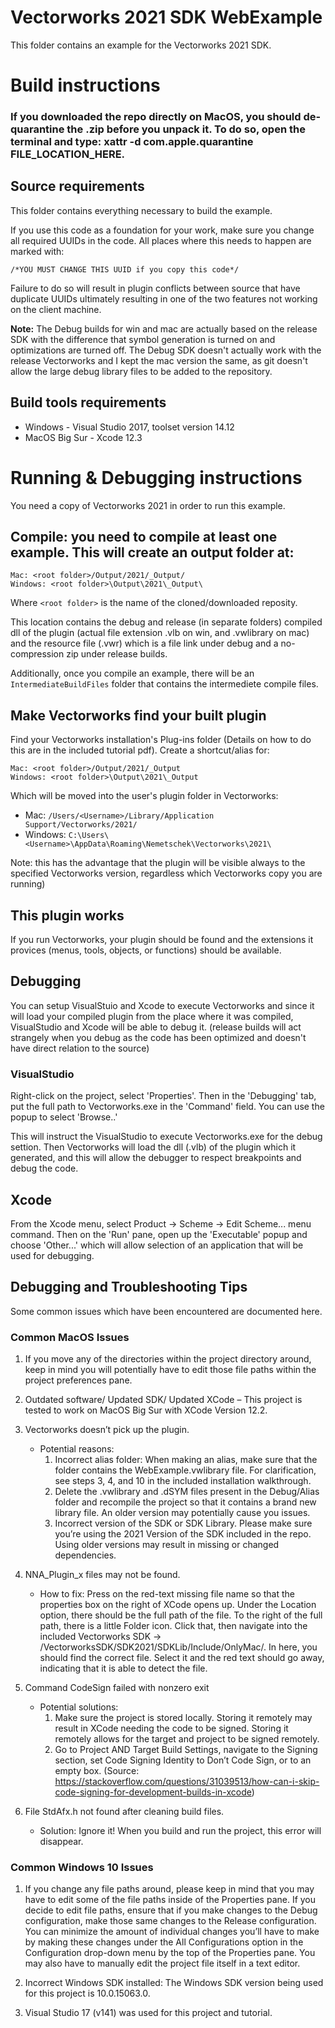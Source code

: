 # Vectorworks 2021 SDK WebExample

This folder contains an example for the Vectorworks 2021 SDK.

# Build instructions

### If you downloaded the repo directly on MacOS, you should de-quarantine the .zip before you unpack it. To do so, open the terminal and type: xattr -d com.apple.quarantine FILE_LOCATION_HERE. 

## Source requirements

This folder contains everything necessary to build the example.

If you use this code as a foundation for your work, make sure you change all required UUIDs in the code. All places where this needs to happen are marked with:
```
/*YOU MUST CHANGE THIS UUID if you copy this code*/
```
Failure to do so will result in plugin conflicts between source that have duplicate UUIDs ultimately resulting in one of the two features not working on the client machine.

**Note:** The Debug builds for win and mac are actually based on the release SDK with the difference that symbol generation is turned on and optimizations are turned off. The Debug SDK doesn't actually work with the release Vectorworks and I kept the mac version the same, as git doesn't allow the large debug library files to be added to the repository.

## Build tools requirements
- Windows - Visual Studio 2017, toolset version 14.12
- MacOS Big Sur  - Xcode 12.3

# Running & Debugging instructions

You need a copy of Vectorworks 2021 in order to run this example.

## Compile: you need to compile at least one example. This will create an output folder at:
```
Mac: <root folder>/Output/2021/_Output/
Windows: <root folder>\Output\2021\_Output\
```
Where `<root folder>` is the name of the cloned/downloaded reposity.

This location contains the debug and release (in separate folders) compiled dll of the plugin (actual file extension .vlb on win, and .vwlibrary on mac) and the resource file (.vwr) which is a file link under debug and a no-compression zip under release builds.

Additionally, once you compile an example, there will be an `IntermediateBuildFiles` folder that contains the intermediete compile files.

## Make Vectorworks find your built plugin

Find your Vectorworks installation's Plug-ins folder (Details on how to do this are in the included tutorial pdf). Create a shortcut/alias for:
```
Mac: <root folder>/Output/2021/_Output
Windows: <root folder>\Output\2021\_Output
```
Which will be moved into the user's plugin folder in Vectorworks:

* Mac: `/Users/<Username>/Library/Application Support/Vectorworks/2021/`
 * Windows: `C:\Users\<Username>\AppData\Roaming\Nemetschek\Vectorworks\2021\`

Note: this has the advantage that the plugin will be visible always to the specified Vectorworks version, regardless which Vectorworks copy you are running)
  
## This plugin works

If you run Vectorworks, your plugin should be found and the extensions it provices (menus, tools, objects, or functions) should be available.

## Debugging

You can setup VisualStuio and Xcode to execute Vectorworks and since it will load your compiled plugin from the place where it was compiled, VisualStudio and Xcode will be able to debug it. (release builds will act strangely when you debug as the code has been optimized and doesn't have direct relation to the source)

### VisualStudio

Right-click on the project, select 'Properties'. Then in the 'Debugging' tab, put the full path to Vectorworks.exe in the 'Command' field. You can use the popup to select 'Browse..'

This will instruct the VisualStudio to execute Vectorworks.exe for the debug settion. Then Vectorworks will load the dll (.vlb) of the plugin which it generated, and this will allow the debugger to respect breakpoints and debug the code.

## Xcode

From the Xcode menu, select Product -> Scheme -> Edit Scheme... menu command. Then on the 'Run' pane, open up the 'Executable' popup  and choose 'Other...' which will allow selection of an application that will be used for debugging.


## Debugging and Troubleshooting Tips

Some common issues which have been encountered are documented here.

### Common MacOS Issues
1. If you move any of the directories within the project directory around, keep in mind you will potentially have to edit those file paths within the project preferences pane. 

2. Outdated software/ Updated SDK/ Updated XCode – This project is tested to work on MacOS Big Sur with XCode Version 12.2.

3. Vectorworks doesn’t pick up the plugin.
	* Potential reasons:
		1) Incorrect alias folder: When making an alias, make sure that the folder contains the WebExample.vwlibrary file. For clarification, see steps 3, 4, and 10 in the included installation walkthrough. 
		2) Delete the .vwlibrary and .dSYM files present in the Debug/Alias folder and recompile the project so that it contains a brand new library file. An older version may potentially cause you issues.
		3) Incorrect version of the SDK or SDK Library. Please make sure you’re using the 2021 Version of the SDK included in the repo. Using older versions may result in missing or changed dependencies. 

4. NNA_Plugin_x files may not be found. 
	* How to fix: Press on the red-text missing file name so that the properties box on the right of XCode opens up.   Under the Location option, there should be the full path of the file. To the right of the full path, there is a little Folder icon. Click that, then navigate into the included Vectorworks SDK ->  /VectorworksSDK/SDK2021/SDKLib/Include/OnlyMac/. In here, you should find the correct file. Select it and the red text should go away, indicating that it is able to detect the file. 

5. Command CodeSign failed with nonzero exit 
	* Potential solutions:
		1) Make sure the project is stored locally. Storing it remotely may result in XCode needing the code to be signed. Storing it remotely allows for the target and project to be signed remotely. 
		2) Go to Project AND Target Build Settings, navigate to the Signing section, set Code Signing Identity to Don’t Code Sign, or to an empty box. (Source: https://stackoverflow.com/questions/31039513/how-can-i-skip-code-signing-for-development-builds-in-xcode)
	
6. File StdAfx.h not found after cleaning build files. 
	* Solution: Ignore it! When you build and run the project, this error will disappear.

### Common Windows 10 Issues
1. If you change any file paths around, please keep in mind that you may have to edit some of the file paths inside of the Properties pane. If you decide to edit file paths, ensure that if you make changes to the Debug configuration, make those same changes to the Release configuration. You can minimize the amount of individual changes you’ll have to make by making these changes under the All Configurations option in the Configuration drop-down menu by the top of the Properties pane. You may also have to manually edit the project file itself in a text editor.

2. Incorrect Windows SDK installed: The Windows SDK version being used for this project is 10.0.15063.0.

3. Visual Studio 17 (v141) was used for this project and tutorial. 
